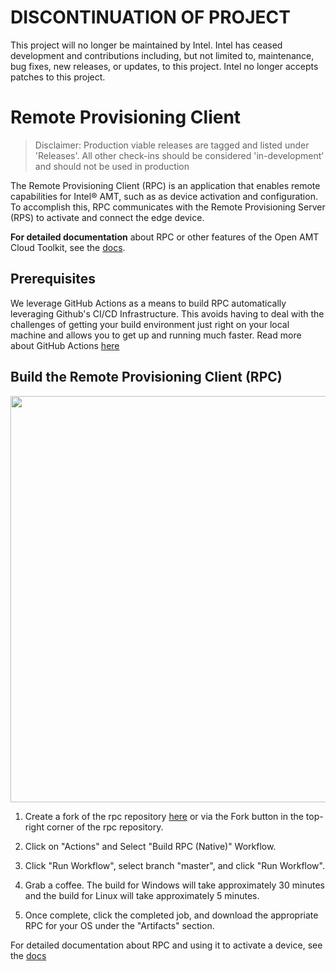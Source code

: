 # DISCONTINUATION OF PROJECT #
This project will no longer be maintained by Intel.
Intel has ceased development and contributions including, but not limited to, maintenance, bug fixes, new releases, or updates, to this project.
Intel no longer accepts patches to this project.
# Remote Provisioning Client

> Disclaimer: Production viable releases are tagged and listed under 'Releases'.  All other check-ins should be considered 'in-development' and should not be used in production

The Remote Provisioning Client (RPC) is an application that enables remote capabilities for Intel® AMT, such as as device activation and configuration. To accomplish this, RPC communicates with the Remote Provisioning Server (RPS) to activate and connect the edge device.

**For detailed documentation** about RPC or other features of the Open AMT Cloud Toolkit, see the [docs](https://open-amt-cloud-toolkit.github.io/docs/).

## Prerequisites

We leverage GitHub Actions as a means to build RPC automatically leveraging Github's CI/CD Infrastructure. This avoids having to deal with the challenges of getting your build environment just right on your local machine and allows you to get up and running much faster. Read more about GitHub Actions [here](https://github.blog/2019-08-08-github-actions-now-supports-ci-cd/#:~:text=GitHub%20Actions%20is%20an%20API,every%20step%20along%20the%20way.)

## Build the Remote Provisioning Client (RPC)

<p align="center">
<img src="assets/animations/forkandbuild.gif" width="650"  />
</p>

1. Create a fork of the rpc repository [here](https://github.com/open-amt-cloud-toolkit/rpc/fork) or via the Fork button in the top-right corner of the rpc repository.

2. Click on "Actions" and Select "Build RPC (Native)" Workflow.

3. Click "Run Workflow", select branch "master", and click "Run Workflow".

4. Grab a coffee. The build for Windows will take approximately 30 minutes and the build for Linux will take approximately 5 minutes.

5. Once complete, click the completed job, and download the appropriate RPC for your OS under the "Artifacts" section.

For detailed documentation about RPC and using it to activate a device, see the [docs](https://open-amt-cloud-toolkit.github.io/docs/)
